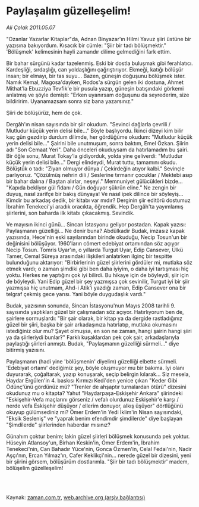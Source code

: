 # Paylaşalım güzelleşelim!

*Ali Çolak 2011.05.07*

<td class="columnist-detail">
<p>"Ozanlar Yazarlar Kitaplar"da, Adnan Binyazar'ın Hilmi Yavuz şiiri üstüne bir yazısına bakıyordum. Kısacık bir cümle: "Şiir bir tadı bölüşmektir." 'Bölüşmek' kelimesinin hayli zamandır dilime gelmediğini fark ettim.</p>
<p>
<div id="haberMetinDiv">
<p>Bir bahar sürgünü kadar tazelenmiş. Eski bir dostla buluşmak gibi ferahlatıcı. Kardeşliği, sırdaşlığı, can yoldaşlığını çağrıştırıyor. Ekmeği, katığı bölüşür insan; bir elmayı, bir tas suyu... Bazen, güneşin doğuşunu bölüşmek ister. Namık Kemal, Magosa'dayken, Rodos'a sürgün gelen iki dostuna, Ahmet Mithat'la Ebuzziya Tevfik'e bir pusula yazıp, güneşin batışındaki görkemi anlatmış ve şöyle demişti: "Erken uyanırsam doğuşunu da seyrederim, size bildiririm. Uyanamazsam sonra siz bana yazarsınız."
<p> Şiiri de bölüşürüz, hem de çok.
<p> Dergâh'ın nisan sayısında bir şiir okudum. "Sevinci dağlarla çevrili / Mutludur küçük yerin delisi bile..." Böyle başlıyordu. İkinci dizeyi kim bilir kaç gün gezdirip durdum dilimde, her gördüğüme okudum: "Mutludur küçük yerin delisi bile..." Şairini bile unutmuşum, sonra baktım, Emel Özkan. Şiirin adı "Son Cemaat Yeri". Daha önceleri okuduysam da hatırlamadım bu şairi. Bir öğle sonu, Murat Tokay'la gidiyorduk, yolda yine geliverdi: "Mutludur küçük yerin delisi bile..." Dergi elindeydi, Murat tuttu, tamamını okudu. Bölüştük o tadı: "Ziyan olmuyor dünya / Çekirdeğin atıyor kalbi." Sevinçle parlıyoruz. "Çözülmüş nehrin dili / Seslerine tırmanır çocuklar / Mektebi asıp bir bahar dalına / Baştan alırlar, neşeyi." Memnuniyet gülücükleri bizde... "Kapıda bekliyor gül fidanı / Gün doğuyor şükrün eline." Ne zengin bir duyuş, nasıl zarifçe bir bakış dünyaya! Ve nasıl ipek dilince bir söyleyiş... Kimdir bu arkadaş dedik, bir kitabı var mıdır? Derginin şiir editörü dostumuz İbrahim Tenekeci'yi aradık oracıkta, öğrendik. Hep Dergâh'ta yayımlamış şiirlerini, son baharda ilk kitabı çıkacakmış. Sevindik.
<p> Ve mayısın ikinci günü... Sincan İstasyonu geliyor postadan. Kapak yazısı: Paylaşmanın güzelliği... Ne denir buna? Abdülkadir Budak, imzasız kapak yazısında, Hece'nin eski sayılarından birinde okuduğu, Necip Tosun'un bir değinisini bölüşüyor. 1960'ların cömert edebiyat ortamından söz açıyor Necip Tosun. Tomris Uyar'ın, o yıllarda Turgut Uyar, Edip Cansever, Ülkü Tamer, Cemal Süreya arasındaki ilişkileri anlatırken ilginç bir tespitte bulunduğunu aktarıyor: "Birbirlerinin güzel şiirlerini gördüler mi, mutlaka söz etmek vardı; o zaman şimdiki gibi ben daha iyiyim, o daha iyi tartışması hiç yoktu. Herkes ne yaptığını çok iyi bilirdi. Bu hikaye için de böyleydi, şiir için de böyleydi. Yani Edip güzel bir şey yazmışsa çok sevinilir, Turgut iyi bir şiir yazmışsa hiç unutmam, Ahd-i Atik'i yazdığı zaman, Edip Cansever ona bir telgraf çekmiş gece yarısı. Yani böyle duygudaşlık vardı."
<p> Budak, yazısının sonunda, Sincan İstasyonu'nun Mayıs 2008 tarihli 9. sayısında yaptıkları güzel bir çalışmadan söz açıyor. Hatırlıyorum ben de, şairlere sormuşlardı: "Bir şair olarak, bir kitap ya da dergide rastladığınız güzel bir şiiri, başka bir şair arkadaşınıza hatırlatıp, mutlaka okumasını istediğiniz olur mu? Şayet olmuşsa, en son ne zaman, hangi şairin hangi şiiri ya da şiirleriydi bunlar?" Farklı kuşaklardan pek çok şair, arkadaşlarıyla paylaştığı şiirleri anmıştı. Budak, "Paylaşmanın güzelliği sürmeli..." diye bitirmiş yazısını.
<p> Paylaşmanın (hadi yine 'bölüşmenin' diyelim) güzelliği elbette sürmeli. 'Edebiyat ortamı' dediğimiz şey, böyle oluşmuyor mu bir bakıma. İyi olanı duyurarak, çoğaltarak, yazıp konuşarak, seçip belirgin kılarak... Siz mesela, Haydar Ergülen'in 4. baskısı Kırmızı Kedi'den yenice çıkan "Keder Gibi Ödünç'ünü gördünüz mü? "Trenler de ahşaptır turnalardan ötürü" dizesini okudunuz mu o kitapta? Yahut "Haydarpaşa-Eskişehir Ankara" şiirindeki "Eskişehir-Vefa maçlarını görseniz / vefalı olurdunuz Eskişehir'e karşı / nerde vefa Eskişehir düşüyor / ellerim donuyor, alkış üşüyor" dörtlüğünü okuyup gülümsediniz mi? Ömer Erdem'in Yedi İklim'in Nisan sayısındaki, "Eksik Sesleniş" ve "yaprak benim efendimdir şimdilerde" diye başlayan "Şimdilerde" şiirlerinden haberdar mısınız?
<p> Günahım çoktur benim; lakin güzel şiirleri bölüşmek konusunda pek yoktur. Hüseyin Atlansoy'un, Birhan Keskin'in, Ömer Erdem'in, İbrahim Tenekeci'nin, Can Bahadır Yüce'nin, Gonca Özmen'in, Celal Fedai'nin, Nadir Aşçı'nın, Ercan Yılmaz'ın, Cafer Keklikçi'nin... nerede güzel bir dizesini, yeni bir şiirini görsem, bölüşürüm dostlarımla. "Şiir bir tadı bölüşmektir' madem, bölüşelim güzelleşelim! </p></p></p></p></p></p></p></div>
</p>


<p><br>
		 </br></p></td>

Kaynak: [zaman.com.tr](http://zaman.com.tr/yazar.do?yazino=1131118), [web.archive.org (arşiv bağlantısı)](http://web.archive.org/web/20110828181445/http://zaman.com.tr:80/yazar.do?yazino=1131118)
